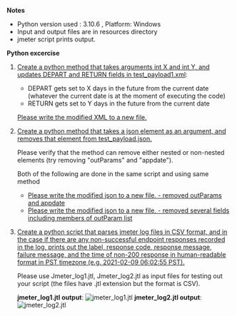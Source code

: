 **Notes**

- Python version used : 3.10.6 , Platform: Windows
- Input and output files are in resources directory
- jmeter script prints output.

**Python excercise**

1. [Create a python method that takes arguments int X and int Y,
and updates DEPART and RETURN fields in test_payload1.xml](https://github.com/ludo550/python-exercise/blob/master/test_xml.py):
    - DEPART gets set to X days in the future from the current date
    (whatever the current date is at the moment of executing the code)
    - RETURN gets set to Y days in the future from the current date
    
    [Please write the modified XML to a new file.](https://github.com/ludo550/python-exercise/blob/master/resources/test_payload1_Output.xml)

2. [Create a python method that takes a json element
as an argument, and removes that element from test_payload.json.](https://github.com/ludo550/python-exercise/blob/master/test_json.py)
    
    Please verify that the method can remove either nested or non-nested elements
    (try removing "outParams" and "appdate").
    
    Both of the following are done in the same script and using same method
    - [Please write the modified json to a new file. - removed outParams and appdate](https://github.com/ludo550/python-exercise/blob/master/resources/test_payload_output.json)
    - [Please write the modified json to a new file. - removed several fields including members of outParam list](https://github.com/ludo550/python-exercise/blob/master/resources/test_payload_output2.json)

3. [Create a python script that parses jmeter log files in CSV format,
and in the case if there are any non-successful endpoint responses recorded in the log,
prints out the label, response code, response message, failure message,
and the time of non-200 response in human-readable format in PST timezone
(e.g. 2021-02-09 06:02:55 PST).](https://github.com/ludo550/python-exercise/blob/master/test_jmeter.py)
    
    Please use Jmeter_log1.jtl, Jmeter_log2.jtl as input files for testing out your script
    (the files have .jtl extension but the format is  CSV).

    **jmeter_log1.jtl output**:
    ![jmeter_log1.jtl](https://github.com/ludo550/python-exercise/blob/master/resources/jmeter_log1.PNG)
    **jmeter_log2.jtl output**:
    ![jmeter_log2.jtl](https://github.com/ludo550/python-exercise/blob/master/resources/jmeter_log2.PNG)
